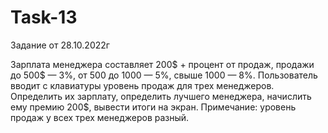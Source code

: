 # Task-13

Задание от 28.10.2022г

Зарплата менеджера составляет 200$ + процент от продаж, продажи до 500$ — 3%, от 500 до 1000 — 5%, свыше 1000 — 8%. Пользователь вводит с клавиатуры уровень продаж для трех менеджеров. Определить их зарплату, определить лучшего менеджера, начислить ему премию 200$, вывести итоги на экран. Примечание: уровень продаж у всех трех менеджеров разный.